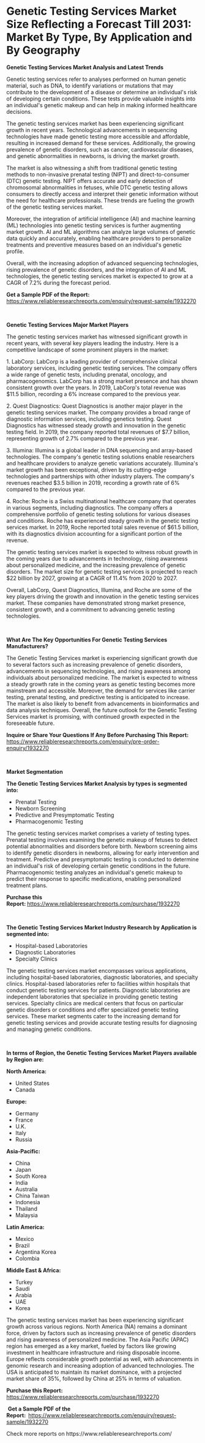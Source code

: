 <p><h1>Genetic Testing Services Market Size Reflecting a Forecast Till 2031: Market By Type, By Application and By Geography</h1></p><p><strong>Genetic Testing Services Market Analysis and Latest Trends</strong></p>
<p><p>Genetic testing services refer to analyses performed on human genetic material, such as DNA, to identify variations or mutations that may contribute to the development of a disease or determine an individual's risk of developing certain conditions. These tests provide valuable insights into an individual's genetic makeup and can help in making informed healthcare decisions.</p><p>The genetic testing services market has been experiencing significant growth in recent years. Technological advancements in sequencing technologies have made genetic testing more accessible and affordable, resulting in increased demand for these services. Additionally, the growing prevalence of genetic disorders, such as cancer, cardiovascular diseases, and genetic abnormalities in newborns, is driving the market growth.</p><p>The market is also witnessing a shift from traditional genetic testing methods to non-invasive prenatal testing (NIPT) and direct-to-consumer (DTC) genetic testing. NIPT offers accurate and early detection of chromosomal abnormalities in fetuses, while DTC genetic testing allows consumers to directly access and interpret their genetic information without the need for healthcare professionals. These trends are fueling the growth of the genetic testing services market.</p><p>Moreover, the integration of artificial intelligence (AI) and machine learning (ML) technologies into genetic testing services is further augmenting market growth. AI and ML algorithms can analyze large volumes of genetic data quickly and accurately, enabling healthcare providers to personalize treatments and preventive measures based on an individual's genetic profile.</p><p>Overall, with the increasing adoption of advanced sequencing technologies, rising prevalence of genetic disorders, and the integration of AI and ML technologies, the genetic testing services market is expected to grow at a CAGR of 7.2% during the forecast period.</p></p>
<p><strong>Get a Sample PDF of the Report:&nbsp;</strong> <a href="https://www.reliableresearchreports.com/enquiry/request-sample/1932270">https://www.reliableresearchreports.com/enquiry/request-sample/1932270</a></p>
<p>&nbsp;</p>
<p><strong>Genetic Testing Services Major Market Players</strong></p>
<p><p>The genetic testing services market has witnessed significant growth in recent years, with several key players leading the industry. Here is a competitive landscape of some prominent players in the market:</p><p>1. LabCorp: LabCorp is a leading provider of comprehensive clinical laboratory services, including genetic testing services. The company offers a wide range of genetic tests, including prenatal, oncology, and pharmacogenomics. LabCorp has a strong market presence and has shown consistent growth over the years. In 2019, LabCorp's total revenue was $11.5 billion, recording a 6% increase compared to the previous year.</p><p>2. Quest Diagnostics: Quest Diagnostics is another major player in the genetic testing services market. The company provides a broad range of diagnostic information services, including genetics testing. Quest Diagnostics has witnessed steady growth and innovation in the genetic testing field. In 2019, the company reported total revenues of $7.7 billion, representing growth of 2.7% compared to the previous year.</p><p>3. Illumina: Illumina is a global leader in DNA sequencing and array-based technologies. The company's genetic testing solutions enable researchers and healthcare providers to analyze genetic variations accurately. Illumina's market growth has been exceptional, driven by its cutting-edge technologies and partnerships with other industry players. The company's revenues reached $3.5 billion in 2019, recording a growth rate of 6% compared to the previous year.</p><p>4. Roche: Roche is a Swiss multinational healthcare company that operates in various segments, including diagnostics. The company offers a comprehensive portfolio of genetic testing solutions for various diseases and conditions. Roche has experienced steady growth in the genetic testing services market. In 2019, Roche reported total sales revenue of $61.5 billion, with its diagnostics division accounting for a significant portion of the revenue.</p><p>The genetic testing services market is expected to witness robust growth in the coming years due to advancements in technology, rising awareness about personalized medicine, and the increasing prevalence of genetic disorders. The market size for genetic testing services is projected to reach $22 billion by 2027, growing at a CAGR of 11.4% from 2020 to 2027.</p><p>Overall, LabCorp, Quest Diagnostics, Illumina, and Roche are some of the key players driving the growth and innovation in the genetic testing services market. These companies have demonstrated strong market presence, consistent growth, and a commitment to advancing genetic testing technologies.</p></p>
<p>&nbsp;</p>
<p><strong>What Are The Key Opportunities For Genetic Testing Services Manufacturers?</strong></p>
<p><p>The Genetic Testing Services market is experiencing significant growth due to several factors such as increasing prevalence of genetic disorders, advancements in sequencing technologies, and rising awareness among individuals about personalized medicine. The market is expected to witness a steady growth rate in the coming years as genetic testing becomes more mainstream and accessible. Moreover, the demand for services like carrier testing, prenatal testing, and predictive testing is anticipated to increase. The market is also likely to benefit from advancements in bioinformatics and data analysis techniques. Overall, the future outlook for the Genetic Testing Services market is promising, with continued growth expected in the foreseeable future.</p></p>
<p><strong>Inquire or Share Your Questions If Any Before Purchasing This Report:</strong> <a href="https://www.reliableresearchreports.com/enquiry/pre-order-enquiry/1932270">https://www.reliableresearchreports.com/enquiry/pre-order-enquiry/1932270</a></p>
<p>&nbsp;</p>
<p><strong>Market Segmentation</strong></p>
<p><strong>The Genetic Testing Services Market Analysis by types is segmented into:</strong></p>
<p><ul><li>Prenatal Testing</li><li>Newborn Screening</li><li>Predictive and Presymptomatic Testing</li><li>Pharmacogenomic Testing</li></ul></p>
<p><p>The genetic testing services market comprises a variety of testing types. Prenatal testing involves examining the genetic makeup of fetuses to detect potential abnormalities and disorders before birth. Newborn screening aims to identify genetic disorders in newborns, allowing for early intervention and treatment. Predictive and presymptomatic testing is conducted to determine an individual's risk of developing certain genetic conditions in the future. Pharmacogenomic testing analyzes an individual's genetic makeup to predict their response to specific medications, enabling personalized treatment plans.</p></p>
<p><strong>Purchase this Report:&nbsp;</strong><a href="https://www.reliableresearchreports.com/purchase/1932270">https://www.reliableresearchreports.com/purchase/1932270</a></p>
<p>&nbsp;</p>
<p><strong>The Genetic Testing Services Market Industry Research by Application is segmented into:</strong></p>
<p><ul><li>Hospital-based Laboratories</li><li>Diagnostic Laboratories</li><li>Specialty Clinics</li></ul></p>
<p><p>The genetic testing services market encompasses various applications, including hospital-based laboratories, diagnostic laboratories, and specialty clinics. Hospital-based laboratories refer to facilities within hospitals that conduct genetic testing services for patients. Diagnostic laboratories are independent laboratories that specialize in providing genetic testing services. Specialty clinics are medical centers that focus on particular genetic disorders or conditions and offer specialized genetic testing services. These market segments cater to the increasing demand for genetic testing services and provide accurate testing results for diagnosing and managing genetic conditions.</p></p>
<p>&nbsp;</p>
<p><strong>In terms of Region, the Genetic Testing Services Market Players available by Region are:</strong></p>
<p>
    <p> <strong> North America: </strong>
        <ul>
            <li>United States</li>
            <li>Canada</li>
        </ul>
        </p> 
    <p> <strong> Europe: </strong>
        <ul>
            <li>Germany</li>
            <li>France</li>
            <li>U.K.</li>
            <li>Italy</li>
            <li>Russia</li>
        </ul>
        </p> 
    <p> <strong> Asia-Pacific: </strong>
        <ul>
            <li>China</li>
            <li>Japan</li>
            <li>South Korea</li>
            <li>India</li>
            <li>Australia</li>
            <li>China Taiwan</li>
            <li>Indonesia</li>
            <li>Thailand</li>
            <li>Malaysia</li>
        </ul>
        </p> 
    <p> <strong> Latin America: </strong>
        <ul>
            <li>Mexico</li>
            <li>Brazil</li>
            <li>Argentina Korea</li>
            <li>Colombia</li>
        </ul>
        </p> 
    <p> <strong> Middle East & Africa: </strong>
        <ul>
            <li>Turkey</li>
            <li>Saudi</li>
            <li>Arabia</li>
            <li>UAE</li>
            <li>Korea</li>
        </ul>
    </p>
    </p>
<p><p>The genetic testing services market has been experiencing significant growth across various regions. North America (NA) remains a dominant force, driven by factors such as increasing prevalence of genetic disorders and rising awareness of personalized medicine. The Asia Pacific (APAC) region has emerged as a key market, fueled by factors like growing investment in healthcare infrastructure and rising disposable income. Europe reflects considerable growth potential as well, with advancements in genomic research and increasing adoption of advanced technologies. The USA is anticipated to maintain its market dominance, with a projected market share of 35%, followed by China at 25% in terms of valuation.</p></p>
<p><strong>Purchase this Report: </strong><a href="https://www.reliableresearchreports.com/purchase/1932270">https://www.reliableresearchreports.com/purchase/1932270</a></p>
<p>&nbsp;<strong>Get a Sample PDF of the Report:&nbsp;&nbsp;</strong><a href="https://www.reliableresearchreports.com/enquiry/request-sample/1932270">https://www.reliableresearchreports.com/enquiry/request-sample/1932270</a></p>
<p><strong></strong></p>
<p>Check more reports on https://www.reliableresearchreports.com/</p>